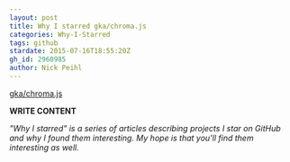 ```yaml
---
layout: post
title: Why I starred gka/chroma.js
categories: Why-I-Starred
tags: github
stardate: 2015-07-16T18:55:20Z
gh_id: 2960985
author: Nick Peihl
---
```


[gka/chroma.js](https://github.com/gka/chroma.js)

**WRITE CONTENT**

*"Why I starred" is a series of articles describing projects I star on GitHub and why I found them interesting. My hope is that you'll find them interesting as well.*

